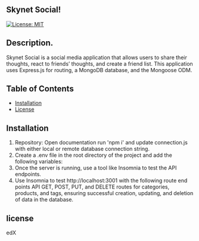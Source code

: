 ## Skynet Social!

[![License: MIT](https://img.shields.io/badge/License-MIT-yellow.svg)](https://opensource.org/licenses/MIT)

## Description.
Skynet Social is a social media application that allows users to share their thoughts, react to friends’ thoughts, and create a friend list. This application uses Express.js for routing, a MongoDB database, and the Mongoose ODM.

## Table of Contents
* [Installation](#installation)
* [License](#license)

## Installation
1. Repository: Open documentation run 'npm i' and update connection.js with either local or remote database connection string. 
2. Create a .env file in the root directory of the project and add the following variables:
3. Once the server is running, use a tool like Insomnia to test the API endpoints. 
4. Use Insomnia to test http://localhost:3001 with the following route end points API GET, POST, PUT, and DELETE routes for categories, products, and tags, ensuring successful creation, updating, and deletion of data in the database.

## license
edX 